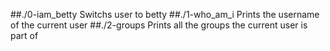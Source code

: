 ##./0-iam_betty
  Switchs user to betty
##./1-who_am_i
    Prints the username of the current user
##./2-groups
      Prints all the groups the current user is part of
